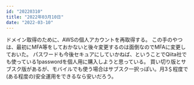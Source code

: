 ```yaml
---
id: "20220310"
title: "2022年03月10日"
date: "2022-03-10"
---
```


ドメイン取得のために、AWSの個人アカウントを再取得する。
この手のやつは、最初にMFA等をしておかないと後々変更するのは面倒なのでMFAに変更しておいた。
パスワードも今後セキュアにしていかねば、ということでQiita社でも使っている1passwordを個人用に購入しようと思っている。
買い切り版とサブスク版があるが、モバイルでも使う場合はサブスク一択っぽい。月3＄程度で(ある程度の)安全運用をできるなら安いだろう。
